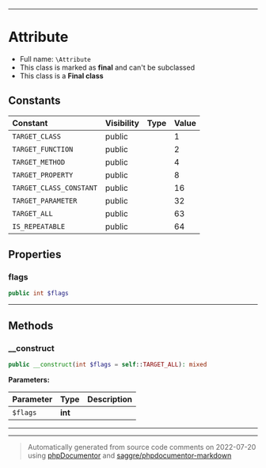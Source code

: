 ***

# Attribute





* Full name: `\Attribute`
* This class is marked as **final** and can't be subclassed
* This class is a **Final class**


## Constants

| Constant | Visibility | Type | Value |
|:---------|:-----------|:-----|:------|
|`TARGET_CLASS`|public| |1|
|`TARGET_FUNCTION`|public| |2|
|`TARGET_METHOD`|public| |4|
|`TARGET_PROPERTY`|public| |8|
|`TARGET_CLASS_CONSTANT`|public| |16|
|`TARGET_PARAMETER`|public| |32|
|`TARGET_ALL`|public| |63|
|`IS_REPEATABLE`|public| |64|

## Properties


### flags



```php
public int $flags
```






***

## Methods


### __construct



```php
public __construct(int $flags = self::TARGET_ALL): mixed
```








**Parameters:**

| Parameter | Type | Description |
|-----------|------|-------------|
| `$flags` | **int** |  |




***


***
> Automatically generated from source code comments on 2022-07-20 using [phpDocumentor](http://www.phpdoc.org/) and [saggre/phpdocumentor-markdown](https://github.com/Saggre/phpDocumentor-markdown)
